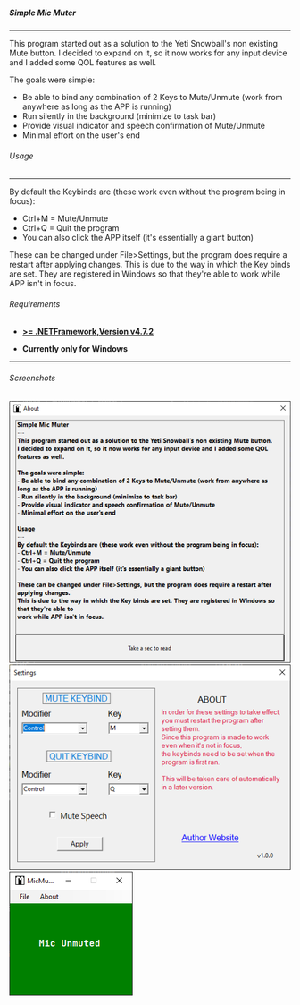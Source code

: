 ##### Simple Mic Muter
---
This program started out as a solution to the Yeti Snowball's non existing Mute button.
I decided to expand on it, so it now works for any input device and I added some QOL features as well. 

The goals were simple:
- Be able to bind any combination of 2 Keys to Mute/Unmute (work from anywhere as long as the APP is running)
- Run silently in the background (minimize to task bar)
- Provide visual indicator and speech confirmation of Mute/Unmute
- Minimal effort on the user's end

###### Usage
---
By default the Keybinds are (these work even without the program being in focus):
- Ctrl+M = Mute/Unmute
- Ctrl+Q = Quit the program 
- You can also click the APP itself (it's essentially a giant button)

These can be changed under File>Settings, but the program does require a restart after applying changes.
This is due to the way in which the Key binds are set. They are registered in Windows so that they're able to 
work while APP isn't in focus.

###### Requirements
- **[>= .NETFramework,Version v4.7.2](https://dotnet.microsoft.com/en-us/download/dotnet-framework)**

- **Currently only for Windows**

---

###### Screenshots
![About](/ScreenShots/MicMuteCore_About.png)
![Settings](/ScreenShots/MicMuteCore_Settings.png)
![MainWindow](/ScreenShots/MicMuteCore_MainWindow.png)